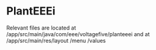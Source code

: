 # PlantEEEi

Relevant files are located at /app/src/main/java/com/eee/voltagefive/planteeei and at /app/src/main/res/layout
                                                                                                       /menu
                                                                                                       /values
